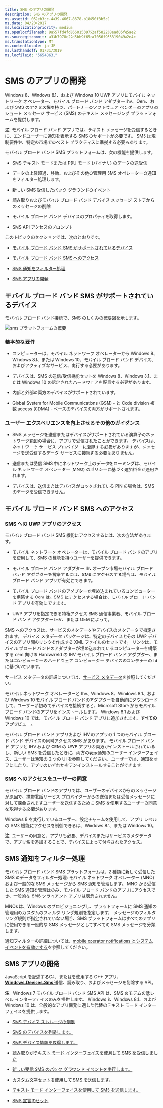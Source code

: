 ```yaml
---
title: SMS のアプリの開発
description: SMS のアプリの開発
ms.assetid: 052eb3cc-4a39-4667-8678-b18650f3b5c9
ms.date: 04/20/2017
ms.localizationpriority: medium
ms.openlocfilehash: 9a557fd4fd86601539752af582208ead05fe5ae2
ms.sourcegitcommit: a33b7978e22d5bb9f65ca7056f955319049a2e4c
ms.translationtype: MT
ms.contentlocale: ja-JP
ms.lasthandoff: 01/31/2019
ms.locfileid: "56548631"
---
```

# <a name="developing-sms-apps"></a>SMS のアプリの開発


Windows 8、Windows 8.1、および Windows 10 UWP アプリにモバイル ネットワーク オペレーター、モバイル ブロード バンド アダプター Ihv、Oem、および SMS のアクセス権を持つ、パートナーのソフトウェア ベンダーのアプリのショート メッセージ サービス (SMS) のテキスト メッセージング プラットフォームを提供します。

**注**  モバイル ブロード バンド アプリでは、テキスト メッセージを受信するときに、エンドユーザーに通知を表示する SMS のサポートが必要です。 SMS は規制要件や、特定の市場でのベスト プラクティスに準拠する必要もあります。

 

モバイル ブロード バンド SMS プラットフォームは、次の機能を提供します。

-   SMS テキスト モードまたは PDU モード (バイナリ) のデータの送受信

-   データの上限超過、移動、およびその他の管理用 SMS オペレーターの通知をフィルター処理します。

-   新しい SMS 受信したバック グラウンドのイベント

-   読み取りおよびモバイル ブロード バンド デバイス メッセージ ストアからのメッセージの削除

-   モバイル ブロード バンド デバイスのプロパティを取得します。

-   SMS API アクセスのプロンプト

このトピックのセクションでは、次のとおりです。

-   [モバイル ブロード バンド SMS がサポートされているデバイス](#supporteddevices)

-   [モバイル ブロード バンド SMS へのアクセス](#smsaccess)

-   [SMS 通知をフィルター処理](#filtering)

-   [SMS アプリの開発](#developsmsapp)

## <a name="span-idsupporteddevicesspanspan-idsupporteddevicesspanspan-idsupporteddevicesspanmobile-broadband-sms-supported-devices"></a><span id="SupportedDevices"></span><span id="supporteddevices"></span><span id="SUPPORTEDDEVICES"></span>モバイル ブロード バンド SMS がサポートされているデバイス


モバイル ブロード バンド接続で、SMS のしくみの概要図を示します。

![sms プラットフォームの概要](images/fig1-mb-sms-platformoverview.jpg)

### <a name="span-idbasreqspanspan-idbasreqspanbasic-requirements"></a><span id="basreq"></span><span id="BASREQ"></span>基本的な要件

-   コンピューターは、モバイル ネットワーク オペレーターから Windows 8、Windows 8.1、または Windows 10、モバイル ブロード バンド デバイス、およびアクティブなサービス、実行する必要があります。

-   デバイスは、SMS の送信/受信機能セットを Windows 8、Windows 8.1、または Windows 10 の認定されたハードウェアを配置する必要があります。

-   内部と外部の両方のデバイスがサポートされています。

-   Global System for Mobile Communications (GSM) - と Code division 複数 access (CDMA) - ベースのデバイスの両方がサポートされます。

### <a name="span-idadditionalguidanceforabetteruserexperiencespanspan-idadditionalguidanceforabetteruserexperiencespanspan-idadditionalguidanceforabetteruserexperiencespanadditional-guidance-for-a-better-user-experience"></a><span id="Additional_guidance_for_a_better_user_experience"></span><span id="additional_guidance_for_a_better_user_experience"></span><span id="ADDITIONAL_GUIDANCE_FOR_A_BETTER_USER_EXPERIENCE"></span>ユーザー エクスペリエンスを向上させるその他のガイダンス

-   SMS メッセージを送信またはデバイスがサポートされている演算子のネットワーク範囲の場合に、アプリで受信されたことができます。 デバイスは、ネットワーク サービス プロバイダーに登録する必要がありますが、メッセージを送受信するデータ サービスに接続する必要はありません。

-   送信または受信 SMS 中にネットワーク上のデータをローミングは、モバイル ネットワーク オペレーター (MNO) のポリシーに基づく追加料金が適用されます。

-   デバイスは、送信またはデバイスがロックされている PIN の場合は、SMS のデータを受信できません。

## <a name="span-idsmsaccessspanspan-idsmsaccessspanspan-idsmsaccessspanaccess-to-mobile-broadband-sms"></a><span id="SMSAccess"></span><span id="smsaccess"></span><span id="SMSACCESS"></span>モバイル ブロード バンド SMS へのアクセス


### <a name="span-idstorespanspan-idstorespanuwp-app-access-to-sms"></a><span id="store"></span><span id="STORE"></span>SMS への UWP アプリのアクセス

モバイル ブロード バンド SMS 機能にアクセスするには、次の方法があります。

-   モバイル ネットワーク オペレーターは、モバイル ブロード バンドのアプリを使用して、SMS の機能を持つユーザーを提供できます。

-   モバイル ブロード バンド アダプター Ihv オープン市場モバイル ブロード バンド アダプターを構築するには、SMS にアクセスする場合は、モバイル ブロード バンド アプリが有効にできます。

-   モバイル ブロード バンドのアダプターが埋め込まれているコンピューターを構築する Oem は、SMS にアクセスする場合は、モバイル ブロード バンド アプリを有効にできます。

-   UWP アプリを指定できる特権アクセス SMS 通信事業者、モバイル ブロード バンド アダプター IHV、または OEM によって。

SMS へのアクセスは、サービスのメタデータやデバイスのメタデータで指定されます。 デバイス メタデータ パッケージは、特定のデバイスとその UWP デバイスのアプリ間のリンクを作成する XML ファイルのセットです。 リンクは、モバイル ブロード バンドのアダプターが埋め込まれているコンピューターを構築する oem 向けの HardwareId の IHV モバイル ブロード バンド アダプター、またはコンピューターのハードウェア コンピューター デバイスのコンテナーの Id に基づいています。

サービス メタデータの詳細については、[サービス メタデータ](service-metadata.md)を参照してください。

モバイル ネットワーク オペレーターと Ihv、Windows 8、Windows 8.1、および Windows 10 モバイル ブロード バンドのアダプターを自動的にダウンロードして、ユーザーが初めてデバイスを接続すると、Microsoft Store からモバイル ブロード バンドのアプリをインストールします。 Windows 8.1 および Windows 10 では、モバイル ブロード バンド アプリに追加されます、**すべてのアプリ**ビュー。

モバイル ブロード バンド アプリおよび IHV のアプリの 1 つのモバイル ブロード バンド デバイスの同時アクセス SMS があります。 モバイル ブロード バンド アプリと IHV および OEM の UWP アプリの両方がインストールされているし、新しい SMS を受信したときに、両方の表示通知のユーザー インターフェイス、ユーザーは通知の 2 つの Ui を参照してください。 ユーザーでは、通知をオフにしたり、アプリのいずれかをアンインストールすることができます。

### <a name="span-iduserspanspan-iduserspanuser-consent-to-sms-access"></a><span id="user"></span><span id="USER"></span>SMS へのアクセスをユーザーの同意

モバイル ブロード バンドのアプリでは、ユーザーのデバイスからのメッセージが原因で、携帯電話サービス プロバイダーからの送信または受信メッセージに対して課金されますユーザーを送信するために SMS を使用するユーザーの同意を取得する必要があります。

Windows 8 を実行しているユーザー、設定チャームを使用して、アプリ レベルの SMS 機能にアクセスを制御できるは、Windows 8.1、または Windows 10。

**注**  ユーザーの同意と、アプリも必要、デバイスまたはサービスのメタデータで、アプリ名を追加することで、デバイスによって付与されたアクセス。

 

## <a name="span-idfilteringspanspan-idfilteringspanspan-idfilteringspansms-notifications-filtering"></a><span id="Filtering"></span><span id="filtering"></span><span id="FILTERING"></span>SMS 通知をフィルター処理


モバイル ブロード バンド SMS プラットフォームは、2 種類に新しく受信した SMS のデータをフィルター処理: モバイル ネットワーク オペレーター (MNO) および一般的な SMS メッセージから SMS 通知を管理します。 MNO から受信した SMS 通知を管理はのみ、モバイル ブロード バンドのアプリにアクセスでき、一般的な SMS クライアント アプリは表示されません。

MNOs は、Windows のプロビジョニングし、プラットフォームに SMS 通知の管理用のカスタムのフィルタ リング規則を指定します。 メッセージのフィルタ リング規則が指定されていない場合、SMS プラットフォームはすべてのアプリに使用できる一般的な SMS メッセージとしてすべての SMS メッセージを分類します。

通知フィルターの詳細については、[mobile operator notifications とシステム イベントを有効にする](enabling-mobile-operator-notifications-and-system-events.md)を参照してください。

## <a name="span-iddevelopsmsappspanspan-iddevelopsmsappspanspan-iddevelopsmsappspandeveloping-your-sms-app"></a><span id="DevelopSMSApp"></span><span id="developsmsapp"></span><span id="DEVELOPSMSAPP"></span>SMS アプリの開発


JavaScript を記述するC#、またはを使用する C++ アプリ、 [ **Windows.Devices.Sms** ](https://msdn.microsoft.com/library/windows/apps/br206567)送信、読み取り、およびメッセージを削除する API。

**注**   Windows 7 モバイル ブロード バンド SMS API は、SMS のモデムの低レベル インターフェイスのみを提供します。 Windows 8、Windows 8.1、および Windows 10 は、全般的なアプリ開発に適した代替のテキスト モード インターフェイスを提供します。

 

-   [SMS デバイス ストレージの制限](sms-device-storage-limits.md)

-   [SMS のデバイスを列挙します。](enumerate-sms-devices.md)

-   [SMS デバイス情報を取得します。](get-sms-device-information.md)

-   [読み取りがテキスト モード インターフェイスを使用して SMS を受信しました](read-received-sms-by-using-the-text-mode-interface.md)

-   [新しい受信 SMS のバック グラウンド イベントを実行します。](run-new-sms-received-background-events.md)

-   [カスタム文字セットを使用して SMS を送信します。](send-sms-by-using-custom-character-sets.md)

-   [テキスト モード インターフェイスを使用して SMS を送信します。](send-sms-by-using-the-text-mode-interface.md)

-   [SMS 宣言のセット](set-sms-declarations.md)

 

 





